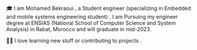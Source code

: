 🎓 I am Mohamed Bekraoui , a Student engineer (specializing in Embedded and mobile systems engineering student) . I am Pursuing my engineer degree 
at ENSIAS (National School of Computer Science and System Analysis) in Rabat, Morocco and will graduate in mid-2023.

👨‍💻 I love learning new stuff or contributing to projects . 

